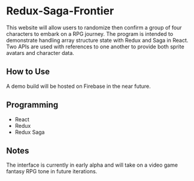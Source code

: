# Redux-Saga-Frontier
This website will allow users to randomize then confirm a group of four characters to embark on a RPG journey. The program is intended to demonstrate handling array structure state with Redux and Saga in React. Two APIs are used with references to one another to provide both sprite avatars and character data.

## How to Use
A demo build will be hosted on Firebase in the near future.

## Programming
* React
* Redux
* Redux Saga

## Notes
The interface is currently in early alpha and will take on a video game fantasy RPG tone in future iterations.